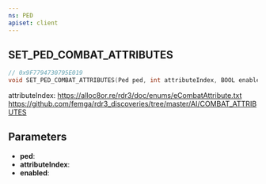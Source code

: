 ```yaml
---
ns: PED
apiset: client
---
```

## SET_PED_COMBAT_ATTRIBUTES

```c
// 0x9F7794730795E019
void SET_PED_COMBAT_ATTRIBUTES(Ped ped, int attributeIndex, BOOL enabled);
```

attributeIndex: https://alloc8or.re/rdr3/doc/enums/eCombatAttribute.txt
https://github.com/femga/rdr3_discoveries/tree/master/AI/COMBAT_ATTRIBUTES

## Parameters
* **ped**:
* **attributeIndex**:
* **enabled**: